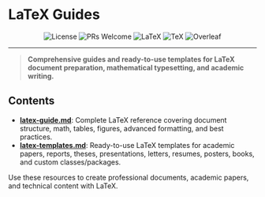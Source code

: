 # LaTeX Guides

<p align="center">
  <img src="https://img.shields.io/github/license/darinz/Dev-DS-Guides?style=flat-square" alt="License" />
  <img src="https://img.shields.io/badge/PRs-welcome-brightgreen?style=flat-square" alt="PRs Welcome" />
  <img src="https://img.shields.io/badge/LaTeX-008080?style=flat-square&logo=latex&logoColor=white" alt="LaTeX" />
  <img src="https://img.shields.io/badge/TeX-3D6117?style=flat-square&logo=tex&logoColor=white" alt="TeX" />
  <img src="https://img.shields.io/badge/Overleaf-47A141?style=flat-square&logo=overleaf&logoColor=white" alt="Overleaf" />
</p>

---

> **Comprehensive guides and ready-to-use templates for LaTeX document preparation, mathematical typesetting, and academic writing.**

## Contents

- **[latex-guide.md](latex-guide.md)**: Complete LaTeX reference covering document structure, math, tables, figures, advanced formatting, and best practices.
- **[latex-templates.md](latex-templates.md)**: Ready-to-use LaTeX templates for academic papers, reports, theses, presentations, letters, resumes, posters, books, and custom classes/packages.

Use these resources to create professional documents, academic papers, and technical content with LaTeX. 